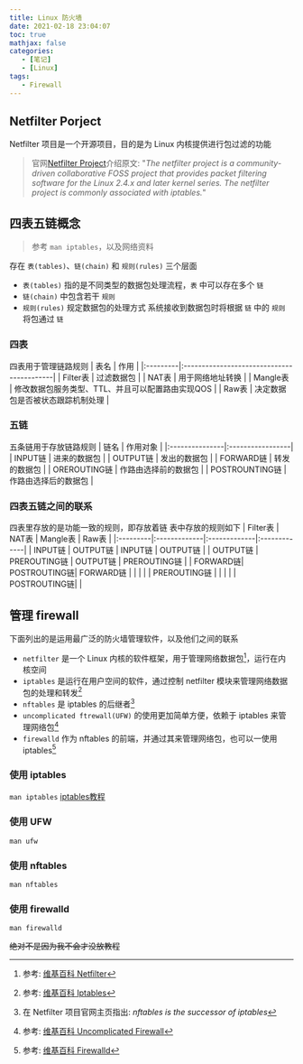 ```yaml
---
title: Linux 防火墙
date: 2021-02-18 23:04:07
toc: true
mathjax: false
categories:
   - [笔记]
   - [Linux]
tags:
   - Firewall
---
```


## Netfilter Porject

Netfilter 项目是一个开源项目，目的是为 Linux 内核提供进行包过滤的功能

> 官网[Netfilter Project](https://www.netfilter.org)介绍原文:
> "*The netfilter project is a community-driven collaborative FOSS project that 
> provides packet filtering software for the Linux 2.4.x and later kernel series.
> The netfilter project is commonly associated with iptables.*"

## 四表五链概念

> 参考 `man iptables`，以及网络资料

存在 `表(tables)`、`链(chain)` 和 `规则(rules)` 三个层面
- `表(tables)` 指的是不同类型的数据包处理流程，`表` 中可以存在多个 `链`
- `链(chain)` 中包含若干 `规则`
- `规则(rules)` 规定数据包的处理方式
系统接收到数据包时将根据 `链` 中的 `规则` 将包通过 `链`

### **四表**
四表用于管理链路规则
| 表名     | 作用                                       |
|:---------|:------------------------------------------|
| Filter表 | 过滤数据包                                  |
| NAT表    | 用于网络地址转换                             |
| Mangle表 | 修改数据包服务类型、TTL、并且可以配置路由实现QOS |
| Raw表    | 决定数据包是否被状态跟踪机制处理               |

### **五链**
五条链用于存放链路规则
| 链名           | 作用对象           |
|:---------------|:-----------------|
| INPUT链        | 进来的数据包        |
| OUTPUT链       | 发出的数据包        |
| FORWARD链      | 转发的数据包        |
| OREROUTING链   | 作路由选择前的数据包 |
| POSTROUNTING链 | 作路由选择后的数据包 |

### **四表五链之间的联系**
四表里存放的是功能一致的规则，即存放着链
表中存放的规则如下
| Filter表 |     NAT表    |   Mangle表   |     Raw表    |
|:---------|:-------------|:-------------|:-------------|
| INPUT链  | OUTPUT链     | INPUT链      | OUTPUT链     |
| OUTPUT链 | PREROUTING链 | OUTPUT链     | PREROUTING链 |
| FORWARD链| POSTROUTING链| FORWARD链    |              |
|          |              | PREROUTING链 |              |
|          |              | POSTROUTING链|              |

## 管理 firewall

下面列出的是运用最广泛的防火墙管理软件，以及他们之间的联系
- `netfilter` 是一个 Linux 内核的软件框架，用于管理网络数据包[^3]，运行在内核空间
- `iptables` 是运行在用户空间的软件，通过控制 netfilter 模块来管理网络数据包的处理和转发[^4]
- `nftables` 是 iptables 的后继者[^5]
- `uncomplicated ftrewall(UFW)` 的使用更加简单方便，依赖于 iptables 来管理网络包[^6]
- `firewalld` 作为 nftables 的前端，并通过其来管理网络包，也可以一使用 iptables[^7]

[^3]: 参考: [维基百科 Netfilter](https://zh.wikipedia.org/wiki/Netfilter)
[^4]: 参考: [维基百科 Iptables](https://zh.wikipedia.org/wiki/Iptables)
[^5]: 在 Netfilter 项目官网主页指出: *nftables is the successor of iptables*
[^6]: 参考: [维基百科 Uncomplicated Firewall](https://en.wikipedia.org/wiki/Uncomplicated_Firewalld)
[^7]: 参考: [维基百科 Firewalld](https://en.wikipedia.org/wiki/Firewalld)

### 使用 iptables
`man iptables`
[iptables教程](https://www.frozentux.net/iptables-tutorial/iptables-tutorial.html)

### 使用 UFW
`man ufw`

### 使用 nftables
`man nftables`

### 使用 firewalld
`man firewalld`

~~绝对不是因为我不会才没放教程~~

